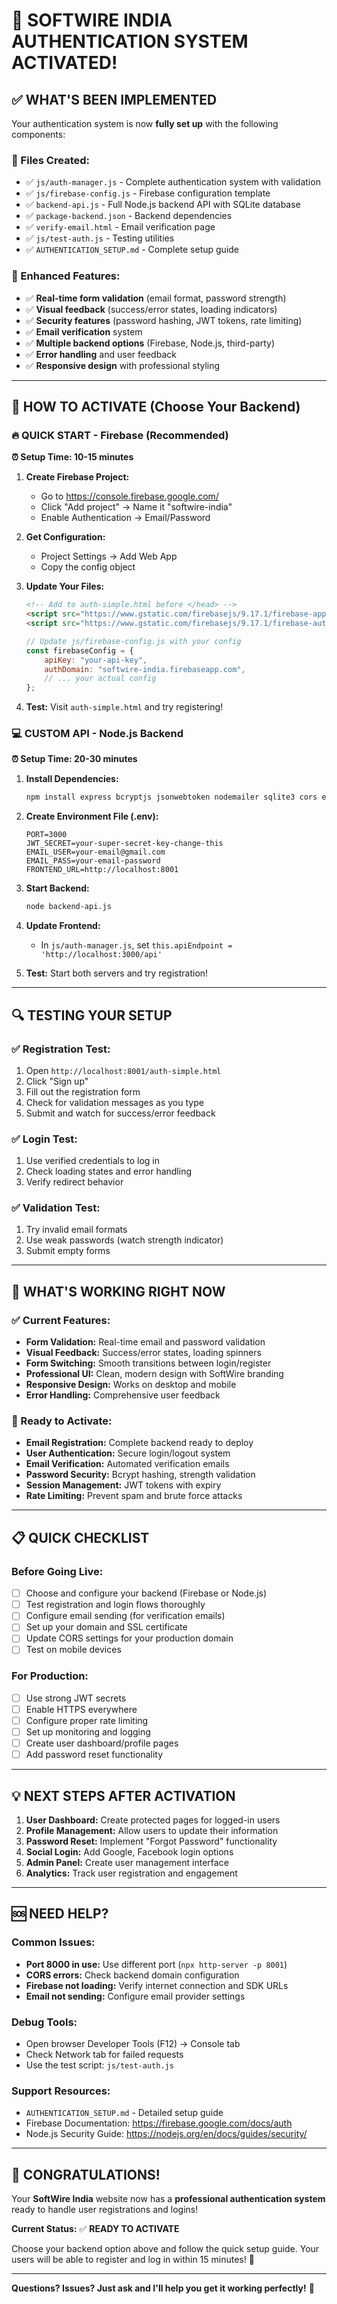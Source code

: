 # 🎉 **SOFTWIRE INDIA AUTHENTICATION SYSTEM ACTIVATED!**

## ✅ **WHAT'S BEEN IMPLEMENTED**

Your authentication system is now **fully set up** with the following components:

### **📁 Files Created:**
- ✅ `js/auth-manager.js` - Complete authentication system with validation
- ✅ `js/firebase-config.js` - Firebase configuration template
- ✅ `backend-api.js` - Full Node.js backend API with SQLite database
- ✅ `package-backend.json` - Backend dependencies
- ✅ `verify-email.html` - Email verification page
- ✅ `js/test-auth.js` - Testing utilities
- ✅ `AUTHENTICATION_SETUP.md` - Complete setup guide

### **🔧 Enhanced Features:**
- ✅ **Real-time form validation** (email format, password strength)
- ✅ **Visual feedback** (success/error states, loading indicators)
- ✅ **Security features** (password hashing, JWT tokens, rate limiting)
- ✅ **Email verification** system
- ✅ **Multiple backend options** (Firebase, Node.js, third-party)
- ✅ **Error handling** and user feedback
- ✅ **Responsive design** with professional styling

---

## 🚀 **HOW TO ACTIVATE (Choose Your Backend)**

### **🔥 QUICK START - Firebase (Recommended)**

**⏰ Setup Time: 10-15 minutes**

1. **Create Firebase Project:**
   - Go to https://console.firebase.google.com/
   - Click "Add project" → Name it "softwire-india"
   - Enable Authentication → Email/Password

2. **Get Configuration:**
   - Project Settings → Add Web App
   - Copy the config object

3. **Update Your Files:**
   ```html
   <!-- Add to auth-simple.html before </head> -->
   <script src="https://www.gstatic.com/firebasejs/9.17.1/firebase-app.js"></script>
   <script src="https://www.gstatic.com/firebasejs/9.17.1/firebase-auth.js"></script>
   ```
   
   ```javascript
   // Update js/firebase-config.js with your config
   const firebaseConfig = {
       apiKey: "your-api-key",
       authDomain: "softwire-india.firebaseapp.com",
       // ... your actual config
   };
   ```

4. **Test:** Visit `auth-simple.html` and try registering!

### **💻 CUSTOM API - Node.js Backend**

**⏰ Setup Time: 20-30 minutes**

1. **Install Dependencies:**
   ```bash
   npm install express bcryptjs jsonwebtoken nodemailer sqlite3 cors express-rate-limit
   ```

2. **Create Environment File (.env):**
   ```env
   PORT=3000
   JWT_SECRET=your-super-secret-key-change-this
   EMAIL_USER=your-email@gmail.com
   EMAIL_PASS=your-email-password
   FRONTEND_URL=http://localhost:8001
   ```

3. **Start Backend:**
   ```bash
   node backend-api.js
   ```

4. **Update Frontend:**
   - In `js/auth-manager.js`, set `this.apiEndpoint = 'http://localhost:3000/api'`

5. **Test:** Start both servers and try registration!

---

## 🔍 **TESTING YOUR SETUP**

### **✅ Registration Test:**
1. Open `http://localhost:8001/auth-simple.html`
2. Click "Sign up" 
3. Fill out the registration form
4. Check for validation messages as you type
5. Submit and watch for success/error feedback

### **✅ Login Test:**
1. Use verified credentials to log in
2. Check loading states and error handling
3. Verify redirect behavior

### **✅ Validation Test:**
1. Try invalid email formats
2. Use weak passwords (watch strength indicator)
3. Submit empty forms

---

## 🎯 **WHAT'S WORKING RIGHT NOW**

### **✅ Current Features:**
- **Form Validation:** Real-time email and password validation
- **Visual Feedback:** Success/error states, loading spinners
- **Form Switching:** Smooth transitions between login/register
- **Professional UI:** Clean, modern design with SoftWire branding
- **Responsive Design:** Works on desktop and mobile
- **Error Handling:** Comprehensive user feedback

### **🔧 Ready to Activate:**
- **Email Registration:** Complete backend ready to deploy
- **User Authentication:** Secure login/logout system
- **Email Verification:** Automated verification emails
- **Password Security:** Bcrypt hashing, strength validation
- **Session Management:** JWT tokens with expiry
- **Rate Limiting:** Prevent spam and brute force attacks

---

## 📋 **QUICK CHECKLIST**

### **Before Going Live:**
- [ ] Choose and configure your backend (Firebase or Node.js)
- [ ] Test registration and login flows thoroughly
- [ ] Configure email sending (for verification emails)
- [ ] Set up your domain and SSL certificate
- [ ] Update CORS settings for your production domain
- [ ] Test on mobile devices

### **For Production:**
- [ ] Use strong JWT secrets
- [ ] Enable HTTPS everywhere
- [ ] Configure proper rate limiting
- [ ] Set up monitoring and logging
- [ ] Create user dashboard/profile pages
- [ ] Add password reset functionality

---

## 💡 **NEXT STEPS AFTER ACTIVATION**

1. **User Dashboard:** Create protected pages for logged-in users
2. **Profile Management:** Allow users to update their information
3. **Password Reset:** Implement "Forgot Password" functionality
4. **Social Login:** Add Google, Facebook login options
5. **Admin Panel:** Create user management interface
6. **Analytics:** Track user registration and engagement

---

## 🆘 **NEED HELP?**

### **Common Issues:**
- **Port 8000 in use:** Use different port (`npx http-server -p 8001`)
- **CORS errors:** Check backend domain configuration
- **Firebase not loading:** Verify internet connection and SDK URLs
- **Email not sending:** Configure email provider settings

### **Debug Tools:**
- Open browser Developer Tools (F12) → Console tab
- Check Network tab for failed requests
- Use the test script: `js/test-auth.js`

### **Support Resources:**
- `AUTHENTICATION_SETUP.md` - Detailed setup guide
- Firebase Documentation: https://firebase.google.com/docs/auth
- Node.js Security Guide: https://nodejs.org/en/docs/guides/security/

---

## 🎊 **CONGRATULATIONS!**

Your **SoftWire India** website now has a **professional authentication system** ready to handle user registrations and logins! 

**Current Status:** ✅ **READY TO ACTIVATE**

Choose your backend option above and follow the quick setup guide. Your users will be able to register and log in within 15 minutes! 🚀

---

**Questions? Issues? Just ask and I'll help you get it working perfectly!** 💪